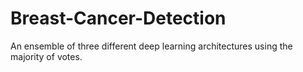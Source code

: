 # Breast-Cancer-Detection
An ensemble of three different deep learning architectures using the majority of votes.
